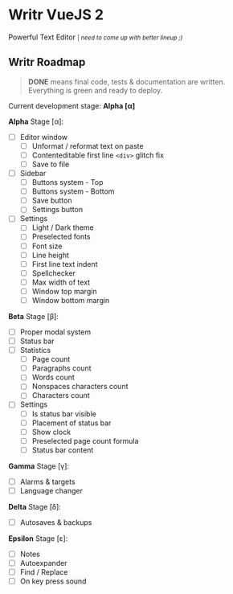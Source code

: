 # Writr VueJS 2

Powerful Text Editor <small>| _need to come up with better lineup ;)_</small>

## Writr Roadmap

> **DONE** means final code, tests & documentation are written. Everything is green and ready to deploy.

Current development stage: **Alpha [α]**

**Alpha** Stage [α]:

- [ ] Editor window
  - [ ] Unformat / reformat text on paste
  - [ ] Contenteditable first line `<div>` glitch fix
  - [ ] Save to file
- [ ] Sidebar
  - [ ] Buttons system - Top
  - [ ] Buttons system - Bottom
  - [ ] Save button
  - [ ] Settings button
- [ ] Settings
  - [ ] Light / Dark theme
  - [ ] Preselected fonts
  - [ ] Font size
  - [ ] Line height
  - [ ] First line text indent
  - [ ] Spellchecker
  - [ ] Max width of text
  - [ ] Window top margin
  - [ ] Window bottom margin

**Beta** Stage [β]:

- [ ] Proper modal system
- [ ] Status bar
- [ ] Statistics
  - [ ] Page count
  - [ ] Paragraphs count
  - [ ] Words count
  - [ ] Nonspaces characters count
  - [ ] Characters count
- [ ] Settings
  - [ ] Is status bar visible
  - [ ] Placement of status bar
  - [ ] Show clock
  - [ ] Preselected page count formula
  - [ ] Status bar content

**Gamma** Stage [γ]:

- [ ] Alarms & targets
- [ ] Language changer

**Delta** Stage [δ]:

- [ ] Autosaves & backups

**Epsilon** Stage [ε]:

- [ ] Notes
- [ ] Autoexpander
- [ ] Find / Replace
- [ ] On key press sound
